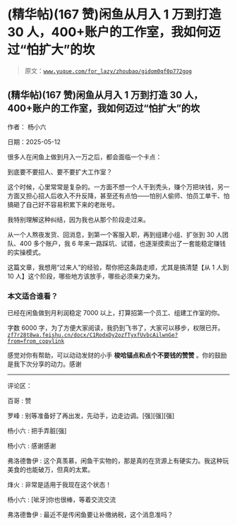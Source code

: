 # (精华帖)(167 赞)闲鱼从月入 1 万到打造 30 人，400+账户的工作室，我如何迈过“怕扩大”的坎

> 原文：[`www.yuque.com/for_lazy/zhoubao/gidom0qf0p772gog`](https://www.yuque.com/for_lazy/zhoubao/gidom0qf0p772gog)

## (精华帖)(167 赞)闲鱼从月入 1 万到打造 30 人，400+账户的工作室，我如何迈过“怕扩大”的坎

作者： 杨小六

日期：2025-05-12

很多人在闲鱼上做到月入一万之后，都会面临一个卡点：

到底要不要招人、要不要扩大工作室？

这个时候，心里常常是复杂的。一方面不想一个人干到秃头，赚个万把块钱，另一方面又担心招人后收入不升反降，甚至还有点怕——怕别人偷师、怕员工单干、怕搞砸了自己好不容易积累下来的老账号。

我特别理解这种纠结，因为我也从那个阶段走过来。

从一个人熬夜发货、回消息，到第一个客服入职，再到组建小组、扩张到 30 人团队、400 多个账户，我 6 年来一路踩坑、试错，也逐渐摸索出了一套能稳定赚钱的实操模式。

这篇文章，我想用“过来人”的经验，帮你把这条路走顺，尤其是搞清楚【从 1 人到 10 人】这个阶段，哪些地方该放手，哪些必须亲力亲为。

### **本文适合谁看？**

已经在闲鱼做到月利润稳定 7000 以上，打算招第一个员工、组建工作室的你。

字数 6000 字，为了方便大家阅读，我扔到飞书了，大家可以移步，权限已开。[`zf7r28t8wa.feishu.cn/docx/C1RodxDy2ozfTyxfUvbcAilwnGe?from=from_copylink`](https://zf7r28t8wa.feishu.cn/docx/C1RodxDy2ozfTyxfUvbcAilwnGe?from=from_copylink)

感觉对你有帮助，可以动动发财的小手 **梭哈锚点和点个不要钱的赞赞** 。你的鼓励是我下次分享的动力。感谢

* * *

评论区：

百哥 : 赞

罗峰 : 别等准备好了再出发，先动手，边走边调。[强][强][强]

杨小六 : 把手弄脏[强]

杨小六 : 感谢感谢

弗洛德鲁伊 : 这个真羡慕，闲鱼干实物的，那是真的在货源上有硬实力。我这种玩美食的也能破万，但真的太累。

烽火 : 非常是适用于我现在这个状态！

杨小六 : [呲牙]你也很棒，等着交流交流

弗洛德鲁伊 : 最近不是传闲鱼要让补缴纳税，这个消息准吗？